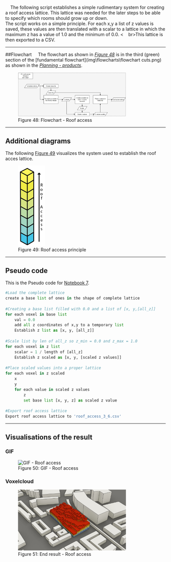 &nbsp;&nbsp;&nbsp;&nbsp;The following script establishes a simple rudimentary system for creating a roof access lattice. This lattice was needed for the later steps to be able to specify which rooms should grow up or down.
&nbsp;&nbsp;&nbsp;&nbsp;<br>The script works on a simple principle. For each x,y a list of z values is saved, these values are then translated with a scalar to a lattice in which the maximum z has a value of 1.0 and the minimum of 0.0.
<&nbsp;&nbsp;&nbsp;&nbsp;br>This lattice is then exported to a CSV.

---------
##Flowchart
&nbsp;&nbsp;&nbsp;&nbsp;The flowchart as shown in *[Figure 48](img\flowcharts\07_roof_acces.jpg)* is in the third (green) section of the [fundamental flowchart](img\flowcharts\flowchart cuts.png) as shown in the [*Planning - products*](https://miloumulder.github.io/spatial_computing_project_template/a1.1_Product/#fundamental-flowchart).

<figure>
  <img src="..\img\flowcharts\07_roof_acces.jpg" alt="Flowchart - Roof access" style="width:80%; height:80%;">
  <figcaption>Figure 48: Flowchart - Roof access</figcaption>
</figure>

-----------
## Additional diagrams
The following [Figure 49](img\overige\roof_access_1.jpg) visualizes the system used to establish the roof acces lattice.
<figure>
  <img src="..\img\overige\roof_access_1.jpg" alt="Roof access principle" style="width:20%; height:20%;">
  <figcaption>Figure 49: Roof access principle</figcaption>
</figure>

------------------
## Pseudo code 
This is the Pseudo code for [Notebook 7](notebooks\07_roof_access.ipynb).

```Python
#Load the complete lattice
create a base list of ones in the shape of complete lattice

#Creating a base list filled with 0.0 and a list of [x, y,[all_z]]
for each voxel in base list
    val = 0.0
    add all z coordinates of x,y to a temporary list
    Establish z list as [x, y, [all_z]]

#Scale list by len of all_z so z_min = 0.0 and z_max = 1.0
for each voxel in z list
    scalar = 1 / length of [all_z]
    Establish z scaled as [x, y, [scaled z values]]

#Place scaled values into a proper lattice
for each voxel in z scaled
    x
    y
    for each value in scaled z values
        z
        set base list [x, y, z] as scaled z value

#Export roof access lattice
Export roof access lattice to 'roof_access_3_6.csv'


```
------------------
## Visualisations of the result

### GIF
<figure>
  <img src="..\img\gifjes\roof_access.gif" alt="GIF - Roof access" style="width:80%; height:80%;">
  <figcaption>Figure 50: GIF - Roof access </figcaption>
</figure>

### Voxelcloud
<figure>
  <img src="..\img\overige\roof_access_2.jpg" alt="End result - Roof access" style="width:80%; height:80%;">
  <figcaption>Figure 51: End result - Roof access</figcaption>
</figure>